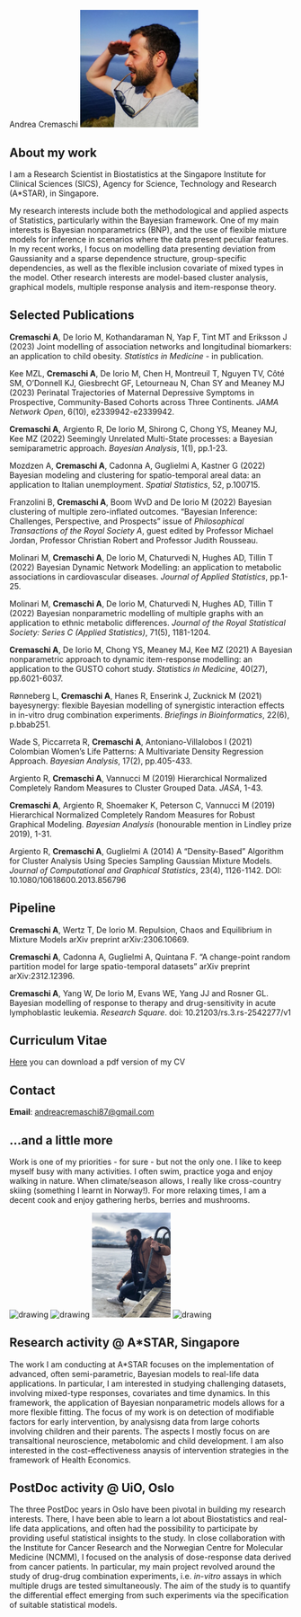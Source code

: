 Andrea Cremaschi
<img src="MainFig2.jpg" alt="drawing" width="210"/>

## About my work
I am a Research Scientist in Biostatistics at the Singapore Institute for Clinical Sciences (SICS), Agency for Science, Technology and Research (A*STAR), in Singapore.

My research interests include both the methodological and applied aspects of Statistics, 
particularly within the Bayesian framework.
One of my main interests is Bayesian nonparametrics (BNP), and the use of flexible mixture
models for inference in scenarios where the data present peculiar features. In my recent
works, I focus on modelling data presenting deviation from Gaussianity and a sparse
dependence structure, group-specific dependencies, as well as the flexible inclusion covariate of
mixed types in the model. 
Other research interests are model-based cluster analysis, graphical models, multiple response analysis and item-response theory.

## Selected Publications

**Cremaschi A**, De Iorio M, Kothandaraman N, Yap F, Tint MT and Eriksson J (2023) Joint modelling of association networks and longitudinal biomarkers: an application to child obesity. _Statistics in Medicine_ - in publication.

Kee MZL, **Cremaschi A**, De Iorio M, Chen H, Montreuil T, Nguyen TV, Côté SM, O’Donnell KJ, Giesbrecht GF, Letourneau N, Chan SY and Meaney MJ (2023) Perinatal Trajectories of Maternal Depressive Symptoms in Prospective, Community-Based Cohorts across Three Continents. _JAMA Network Open_, 6(10), e2339942-e2339942.

**Cremaschi A**, Argiento R, De Iorio M, Shirong C, Chong YS, Meaney MJ, Kee MZ (2022) Seemingly Unrelated Multi-State processes: a Bayesian semiparametric approach. _Bayesian Analysis_, 1(1), pp.1-23.

Mozdzen A, **Cremaschi A**, Cadonna A, Guglielmi A, Kastner G (2022) Bayesian modeling and clustering for spatio-temporal areal data: an application to Italian unemployment. _Spatial Statistics_, 52, p.100715.

Franzolini B, **Cremaschi A**, Boom WvD and De Iorio M (2022) Bayesian clustering of multiple zero-inflated outcomes. “Bayesian Inference: Challenges, Perspective, and Prospects” issue of _Philosophical Transactions of the Royal Society A_, guest edited by Professor Michael Jordan, Professor Christian Robert and Professor Judith Rousseau.

Molinari M, **Cremaschi A**, De Iorio M, Chaturvedi N, Hughes AD, Tillin T (2022) Bayesian Dynamic Network Modelling: an application to metabolic associations in cardiovascular diseases. _Journal of Applied Statistics_, pp.1-25.

Molinari M, **Cremaschi A**, De Iorio M, Chaturvedi N, Hughes AD, Tillin T (2022) Bayesian nonparametric modelling of multiple graphs with an application to ethnic metabolic differences. _Journal of the Royal Statistical Society: Series C (Applied Statistics)_, 71(5), 1181-1204.

**Cremaschi A**, De Iorio M, Chong YS, Meaney MJ, Kee MZ (2021) A Bayesian nonparametric approach to dynamic item-response modelling: an application to the GUSTO cohort study. _Statistics in Medicine_, 40(27), pp.6021-6037.

Rønneberg L, **Cremaschi A**, Hanes R, Enserink J, Zucknick M (2021) bayesynergy: flexible Bayesian modelling of synergistic interaction effects in in-vitro drug combination experiments. _Briefings in Bioinformatics_, 22(6), p.bbab251.

Wade S, Piccarreta R, **Cremaschi A**, Antoniano-Villalobos I (2021) Colombian Women’s Life Patterns: A Multivariate Density Regression Approach. _Bayesian Analysis_, 17(2), pp.405-433.

Argiento R, **Cremaschi A**, Vannucci M (2019) Hierarchical Normalized Completely Random Measures to Cluster Grouped Data. _JASA_, 1-43.

**Cremaschi A**, Argiento R, Shoemaker K, Peterson C, Vannucci M (2019) Hierarchical Normalized Completely Random Measures for Robust Graphical Modeling. _Bayesian Analysis_ (honourable mention in Lindley prize 2019), 1-31.

Argiento R, **Cremaschi A**, Guglielmi A (2014) A “Density-Based” Algorithm for Cluster Analysis Using Species Sampling Gaussian Mixture Models. _Journal of Computational and Graphical Statistics_, 23(4), 1126-1142. DOI: 10.1080/10618600.2013.856796

## Pipeline

**Cremaschi A**, Wertz T, De Iorio M. Repulsion, Chaos and Equilibrium in Mixture Models arXiv preprint arXiv:2306.10669.

**Cremaschi A**, Cadonna A, Guglielmi A, Quintana F. “A change-point random partition model for large spatio-temporal datasets” arXiv preprint arXiv:2312.12396.

**Cremaschi A**, Yang W, De Iorio M, Evans WE, Yang JJ and Rosner GL. Bayesian modelling of response to therapy and drug-sensitivity in acute lymphoblastic leukemia. _Research Square_. doi: 10.21203/rs.3.rs-2542277/v1 



## Curriculum Vitae
[Here](https://github.com/AndCre87/andreacremaschi.github.io/raw/master/CV_Cremaschi.pdf) you can download a pdf version of my CV


## Contact
**Email**: andreacremaschi87@gmail.com



## ...and a little more
Work is one of my priorities - for sure - but not the only one. I like to keep myself busy with many activities. I often swim, practice yoga and enjoy walking in nature. When climate/season allows, I really like cross-country skiing (something I learnt in Norway!). For more relaxing times, I am a decent cook and enjoy gathering herbs, berries and mushrooms.

<img src="subFig2.jpg" alt="drawing" width="140"/>  <img src="subFig3.jpg" alt="drawing" width="140"/>  <img src="subFig4.jpg" alt="drawing" width="140"/> <img src="subFig5.jpg" alt="drawing" width="140"/>

## Research activity @ A*STAR, Singapore
The work I am conducting at A*STAR focuses on the implementation of advanced, often semi-parametric, Bayesian models to real-life data applications. In particular, I am interested in studying challenging datasets, involving mixed-type responses, covariates and time dynamics. In this framework, the application of Bayesian nonparametric models allows for a more flexible fitting. The focus of my work is on detection of modifiable factors for early intervention, by analysisng data from large cohorts involving children and their parents. The aspects I mostly focus on are transaltional neuroscience, metabolomic and child development.
I am also interested in the cost-effectiveness anaysis of intervention strategies in the framework of Health Economics.

## PostDoc activity @ UiO, Oslo
The three PostDoc years in Oslo have been pivotal in building my research interests. There, I have been able to learn a lot about Biostatistics and real-life data applications, and often had the possibility to participate by providing useful statistical insights to the study.
In close collaboration with the Institute for Cancer Research and the Norwegian Centre for Molecular Medicine (NCMM), I focused on the analysis of dose-response data derived from cancer patients. In particular, my main project revolved around the study of drug-drug combination experiments, i.e. _in-vitro_ assays in which multiple drugs are tested simultaneously. The aim of the study is to quantify the differential effect emerging from such experiments via the specification of suitable statistical models. 



